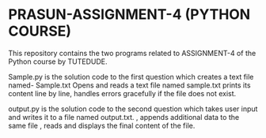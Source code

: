 # PRASUN-ASSIGNMENT-4 (PYTHON COURSE)

This repository contains the two programs related to ASSIGNMENT-4 of the Python course by TUTEDUDE.

Sample.py is the solution code to the first question which creates a text file named- Sample.txt  Opens and reads a text file named sample.txt prints its content line by line, handles errors gracefully if the file does not exist.


output.py is the solution code to the second question which takes user input and writes it to a file named output.txt. , appends additional data to the same file , reads and displays the final content of the file.
